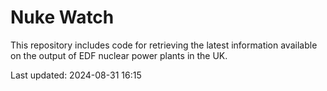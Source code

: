 # Nuke Watch

This repository includes code for retrieving the latest information available on the output of EDF nuclear power plants in the UK.

Last updated: 2024-08-31 16:15